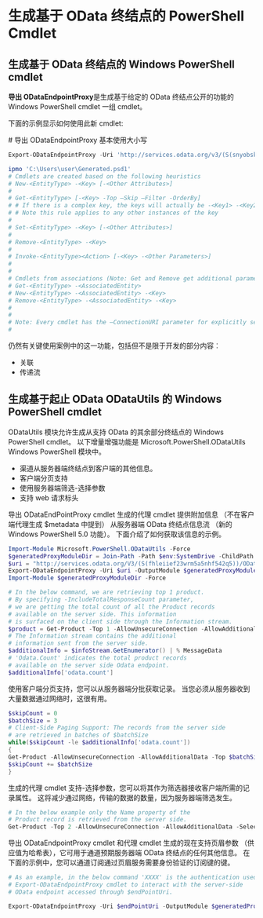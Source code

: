 # 生成基于 OData 终结点的 PowerShell Cmdlet
生成基于 OData 终结点的 Windows PowerShell cmdlet
--------------------------------------------------------------

**导出 ODataEndpointProxy**是生成基于给定的 OData 终结点公开的功能的 Windows PowerShell cmdlet 一组 cmdlet。

下面的示例显示如何使用此新 cmdlet:

\# 导出 ODataEndpointProxy 基本使用大小写

```powershell
Export-ODataEndpointProxy -Uri 'http://services.odata.org/v3/(S(snyobsk1hhutkb2yulwldgf1))/odata/odata.svc' -OutputModule C:\Users\user\Generated.psd1

ipmo 'C:\Users\user\Generated.psd1'
# Cmdlets are created based on the following heuristics
# New-<EntityType> -<Key> [-<Other Attributes>]
#
# Get-<EntityType> [-<Key> -Top –Skip –Filter -OrderBy]
# # If there is a complex key, the keys will actually be -<Key1> -<Key2>…
# # Note this rule applies to any other instances of the key
#
# Set-<EntityType> -<Key> [-<Other Attributes>]
#
# Remove-<EntityType> -<Key>
#
# Invoke-<EntityType><Action> [-<Key> -<Other Parameters>]
#
#
# Cmdlets from associations (Note: Get and Remove get additional parameter sets)
# Get-<EntityType> -<AssociatedEntity>
# New-<EntityType> -<AssociatedEntity> -<Key>
# Remove-<EntityType> -<AssociatedEntity> -<Key>
#
#
# Note: Every cmdlet has the –ConnectionURI parameter for explicitly setting the URI of the endpoint. This normally uses the same address that you gave the Export-ODataEndpointProxy cmdlet, but can be overridden in this fashion for the sake of similar endpoints.
#
```

仍然有关键使用案例中的这一功能，包括但不是限于开发的部分内容︰
-   关联
-   传递流

生成基于起止 OData ODataUtils 的 Windows PowerShell cmdlet
------------------------------------------------------------------------------
ODataUtils 模块允许生成从支持 OData 的其余部分终结点的 Windows PowerShell cmdlet。 以下增量增强功能是 Microsoft.PowerShell.ODataUtils Windows PowerShell 模块中。
-   渠道从服务器端终结点到客户端的其他信息。
-   客户端分页支持
-   使用服务器端筛选-选择参数
-   支持 web 请求标头

导出 ODataEndPointProxy cmdlet 生成的代理 cmdlet 提供附加信息 （不在客户端代理生成 $metadata 中提到） 从服务器端 OData 终结点信息流 （新的 Windows PowerShell 5.0 功能）。 下面介绍了如何获取该信息的示例。
```powershell
Import-Module Microsoft.PowerShell.ODataUtils -Force
$generatedProxyModuleDir = Join-Path -Path $env:SystemDrive -ChildPath 'ODataDemoProxy'
$uri = "http://services.odata.org/V3/(S(fhleiief23wrm5a5nhf542q5))/OData/OData.svc/"
Export-ODataEndpointProxy -Uri $uri -OutputModule $generatedProxyModuleDir -Force -AllowUnSecureConnection -Verbose -AllowClobber
Import-Module $generatedProxyModuleDir -Force

# In the below command, we are retrieving top 1 product.
# By specifying -IncludeTotalResponseCount parameter,
# we are getting the total count of all the Product records
# available on the server side. This information
# is surfaced on the client side through the Information stream.
$product = Get-Product -Top 1 -AllowUnsecureConnection -AllowAdditionalData -IncludeTotalResponseCount -InformationVariable infoStream
# The Information stream contains the additional
# information sent from the server side.
$additionalInfo = $infoStream.GetEnumerator() | % MessageData
# 'Odata.Count' indicates the total product records
# available on the server side Odata endpoint.
$additionalInfo['odata.count']
```

使用客户端分页支持，您可以从服务器端分批获取记录。 当您必须从服务器收到大量数据通过网络时，这很有用。
```powershell
$skipCount = 0
$batchSize = 3
# Client-Side Paging Support: The records from the server side
# are retrieved in batches of $batchSize
while($skipCount -le $additionalInfo['odata.count'])
{
Get-Product -AllowUnsecureConnection -AllowAdditionalData -Top $batchSize -Skip $skipCount
$skipCount += $batchSize
}
```

生成的代理 cmdlet 支持-选择参数，您可以将其作为筛选器接收客户端所需的记录属性。 这将减少通过网络，传输的数据的数量，因为服务器端筛选发生。
```powershell
# In the below example only the Name property of the
# Product record is retrieved from the server side.
Get-Product -Top 2 -AllowUnsecureConnection -AllowAdditionalData -Select Name
```

导出 ODataEndpointProxy cmdlet 和代理 cmdlet 生成的现在支持页眉参数 （供应值为哈希表），它可用于通道预期服务器端 OData 终结点的任何其他信息。 在下面的示例中，您可以通道订阅通过页眉服务需要身份验证的订阅键的键。
```powershell
# As an example, in the below command 'XXXX' is the authentication used by the
# Export-ODataEndpointProxy cmdlet to interact with the server-side
# OData endpoint accessed through $endPointUri.

Export-ODataEndpointProxy -Uri $endPointUri -OutputModule $generatedProxyModuleDir -Force -AllowUnSecureConnection -Verbose -Headers @{'subscription-key'='XXXX'}
```
